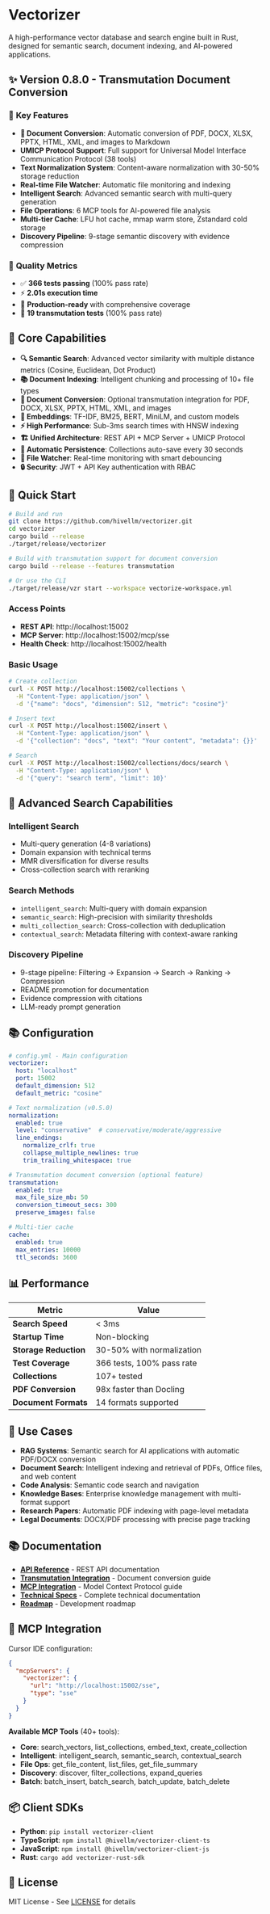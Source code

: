 # Vectorizer

A high-performance vector database and search engine built in Rust, designed for semantic search, document indexing, and AI-powered applications.

## ✨ **Version 0.8.0 - Transmutation Document Conversion**

### 🎯 **Key Features**
- **📄 Document Conversion**: Automatic conversion of PDF, DOCX, XLSX, PPTX, HTML, XML, and images to Markdown
- **UMICP Protocol Support**: Full support for Universal Model Interface Communication Protocol (38 tools)
- **Text Normalization System**: Content-aware normalization with 30-50% storage reduction
- **Real-time File Watcher**: Automatic file monitoring and indexing
- **Intelligent Search**: Advanced semantic search with multi-query generation
- **File Operations**: 6 MCP tools for AI-powered file analysis
- **Multi-tier Cache**: LFU hot cache, mmap warm store, Zstandard cold storage
- **Discovery Pipeline**: 9-stage semantic discovery with evidence compression

### 🧪 **Quality Metrics**
- ✅ **366 tests passing** (100% pass rate)
- ⚡ **2.01s execution time**
- 🎯 **Production-ready** with comprehensive coverage
- 📄 **19 transmutation tests** (100% pass rate)

## 🌟 **Core Capabilities**

- **🔍 Semantic Search**: Advanced vector similarity with multiple distance metrics (Cosine, Euclidean, Dot Product)
- **📚 Document Indexing**: Intelligent chunking and processing of 10+ file types
- **📄 Document Conversion**: Optional transmutation integration for PDF, DOCX, XLSX, PPTX, HTML, XML, and images
- **🧠 Embeddings**: TF-IDF, BM25, BERT, MiniLM, and custom models
- **⚡ High Performance**: Sub-3ms search times with HNSW indexing
- **🏗️ Unified Architecture**: REST API + MCP Server + UMICP Protocol
- **💾 Automatic Persistence**: Collections auto-save every 30 seconds
- **👀 File Watcher**: Real-time monitoring with smart debouncing
- **🔒 Security**: JWT + API Key authentication with RBAC

## 🚀 **Quick Start**

```bash
# Build and run
git clone https://github.com/hivellm/vectorizer.git
cd vectorizer
cargo build --release
./target/release/vectorizer

# Build with transmutation support for document conversion
cargo build --release --features transmutation

# Or use the CLI
./target/release/vzr start --workspace vectorize-workspace.yml
```

### **Access Points**
- **REST API**: http://localhost:15002
- **MCP Server**: http://localhost:15002/mcp/sse
- **Health Check**: http://localhost:15002/health

### **Basic Usage**
```bash
# Create collection
curl -X POST http://localhost:15002/collections \
  -H "Content-Type: application/json" \
  -d '{"name": "docs", "dimension": 512, "metric": "cosine"}'

# Insert text
curl -X POST http://localhost:15002/insert \
  -H "Content-Type: application/json" \
  -d '{"collection": "docs", "text": "Your content", "metadata": {}}'

# Search
curl -X POST http://localhost:15002/collections/docs/search \
  -H "Content-Type: application/json" \
  -d '{"query": "search term", "limit": 10}'
```

## 🧠 **Advanced Search Capabilities**

### **Intelligent Search**
- Multi-query generation (4-8 variations)
- Domain expansion with technical terms
- MMR diversification for diverse results
- Cross-collection search with reranking

### **Search Methods**
- `intelligent_search`: Multi-query with domain expansion
- `semantic_search`: High-precision with similarity thresholds
- `multi_collection_search`: Cross-collection with deduplication
- `contextual_search`: Metadata filtering with context-aware ranking

### **Discovery Pipeline**
- 9-stage pipeline: Filtering → Expansion → Search → Ranking → Compression
- README promotion for documentation
- Evidence compression with citations
- LLM-ready prompt generation

## 📚 **Configuration**

```yaml
# config.yml - Main configuration
vectorizer:
  host: "localhost"
  port: 15002
  default_dimension: 512
  default_metric: "cosine"

# Text normalization (v0.5.0)
normalization:
  enabled: true
  level: "conservative"  # conservative/moderate/aggressive
  line_endings:
    normalize_crlf: true
    collapse_multiple_newlines: true
    trim_trailing_whitespace: true

# Transmutation document conversion (optional feature)
transmutation:
  enabled: true
  max_file_size_mb: 50
  conversion_timeout_secs: 300
  preserve_images: false

# Multi-tier cache
cache:
  enabled: true
  max_entries: 10000
  ttl_seconds: 3600
```

## 📊 **Performance**

| Metric | Value |
|--------|-------|
| **Search Speed** | < 3ms |
| **Startup Time** | Non-blocking |
| **Storage Reduction** | 30-50% with normalization |
| **Test Coverage** | 366 tests, 100% pass rate |
| **Collections** | 107+ tested |
| **PDF Conversion** | 98x faster than Docling |
| **Document Formats** | 14 formats supported |

## 🎯 **Use Cases**

- **RAG Systems**: Semantic search for AI applications with automatic PDF/DOCX conversion
- **Document Search**: Intelligent indexing and retrieval of PDFs, Office files, and web content
- **Code Analysis**: Semantic code search and navigation
- **Knowledge Bases**: Enterprise knowledge management with multi-format support
- **Research Papers**: Automatic PDF indexing with page-level metadata
- **Legal Documents**: DOCX/PDF processing with precise page tracking

## 📚 **Documentation**

- **[API Reference](./docs/api/)** - REST API documentation
- **[Transmutation Integration](./docs/specs/transmutation_integration.md)** - Document conversion guide
- **[MCP Integration](./docs/specs/MCP_INTEGRATION.md)** - Model Context Protocol guide
- **[Technical Specs](./docs/specs/)** - Complete technical documentation
- **[Roadmap](./docs/specs/ROADMAP.md)** - Development roadmap

## 🔧 **MCP Integration**

Cursor IDE configuration:

```json
{
  "mcpServers": {
    "vectorizer": {
      "url": "http://localhost:15002/sse",
      "type": "sse"
    }
  }
}
```

**Available MCP Tools** (40+ tools):
- **Core**: search_vectors, list_collections, embed_text, create_collection
- **Intelligent**: intelligent_search, semantic_search, contextual_search
- **File Ops**: get_file_content, list_files, get_file_summary
- **Discovery**: discover, filter_collections, expand_queries
- **Batch**: batch_insert, batch_search, batch_update, batch_delete

## 📦 **Client SDKs**

- **Python**: `pip install vectorizer-client`
- **TypeScript**: `npm install @hivellm/vectorizer-client-ts`
- **JavaScript**: `npm install @hivellm/vectorizer-client-js`
- **Rust**: `cargo add vectorizer-rust-sdk`

## 📄 **License**

MIT License - See [LICENSE](./LICENSE) for details